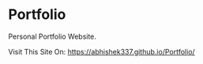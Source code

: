 # Portfolio

Personal Portfolio Website.






Visit This Site On:
https://abhishek337.github.io/Portfolio/ 
